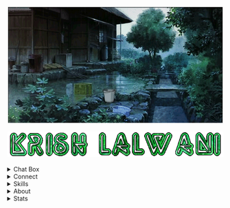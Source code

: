 <!--
CREDITS:


@heyoko, @ert, @tenor, @imgur, @pinterest, @szziy, @cheekyrollie, @bigbaddie via Pinterest, Imgur, Giphy for GIFS.

textgnt.com, textgif.com for Animated Text GIFS.

@hayochan, @badgenet, @shieldio for Data Visualisation and Badges.
-->

<!-- header content -->
<div align="center">
<img src="src/scene.gif" style="max-width: 100%;" alt="" />
</div>
<br/>

<div align="center">
<img src="src/krishlalwani.gif" style="max-width: 100%;" alt=""/>
</div>

<br/>
<details>
  <summary>Chat Box</summary>
</br>

[![Typing SVG](https://readme-typing-svg.demolab.com?font=Fira+Code&duration=2000&pause=800&color=2FF731&random=false&width=435&lines=krish+likes+to+chat+%3A-P)](https://git.io/typing-svg)
 
<p align="left">You can discuss about anything in my
  <a href="https://gist.github.com/krishealty/4fe7c331510b167f918ad600083e4827">Chat Box.
  </a>
</p>
Visit [simpler version](https://github.com/krishealty/krishealty/blob/main/SIMPLE.md) of Readme.

</details>

<!-- connect folder -->
<div align="left">
<details>
  <summary>Connect</summary>
  <br/>

[![Typing SVG](https://readme-typing-svg.demolab.com?font=Fira+Code&duration=2000&pause=800&color=2FF731&random=false&width=435&lines=krish+would+love+to+connect+%3A-P)](https://git.io/typing-svg)
 
  <p align="left">
  <a href="https://codepen.io/krishlalwani0" target="blank"><img align="center" src="https://raw.githubusercontent.com/rahuldkjain/github-profile-readme-generator/master/src/images/icons/Social/codepen.svg" alt="krishlalwani0" height="30" width="40" /></a>
  <a href="https://stackoverflow.com/users/https://stackoverflow.com/users/20447149/krish-lalwani" target="blank"><img align="center" src="https://raw.githubusercontent.com/rahuldkjain/github-profile-readme-generator/master/src/images/icons/Social/stack-overflow.svg" alt="https://stackoverflow.com/users/20447149/krish-lalwani" height="30" width="40" /></a>
  <a href="https://codesandbox.com/krishealty" target="blank"><img align="center" src="https://raw.githubusercontent.com/rahuldkjain/github-profile-readme-generator/master/src/images/icons/Social/codesandbox.svg" alt="krishealty" height="30" width="40" /></a>
  <a href="https://dev.to/krishealty" target="blank"><img align="center" src="https://raw.githubusercontent.com/rahuldkjain/github-profile-readme-generator/master/src/images/icons/Social/devto.svg" alt="krishealty" height="30" width="40" /></a>
  <a href="https://instagram.com/krishealty" target="blank"><img align="center" src="https://raw.githubusercontent.com/rahuldkjain/github-profile-readme-generator/master/src/images/icons/Social/instagram.svg" alt="krishealty" height="30" width="40" /></a>
  <a href="https://www.codechef.com/users/krishealty" target="blank"><img align="center" src="https://cdn.jsdelivr.net/npm/simple-icons@3.1.0/icons/codechef.svg" alt="krishealty" height="30" width="40" /></a>
  </p>
</details>
</div>

<!-- skills folder -->
<div align="left">
<details>
<summary>Skills</summary>
<br/>

[![Typing SVG](https://readme-typing-svg.demolab.com?font=Fira+Code&duration=2000&pause=800&color=2FF731&random=false&width=550&lines=krish+wants+to+learn+new+skills+everyday+%3A-P)](https://git.io/typing-svg)
 
<p align="left"> <a href="https://developer.android.com" target="_blank" rel="noreferrer"> <img src="https://raw.githubusercontent.com/devicons/devicon/master/icons/android/android-original-wordmark.svg" alt="android" width="40" height="40"/> </a> <a href="https://angular.io" target="_blank" rel="noreferrer"> <img src="https://angular.io/assets/images/logos/angular/angular.svg" alt="angular" width="40" height="40"/> </a> <a href="https://aws.amazon.com" target="_blank" rel="noreferrer"> <img src="https://raw.githubusercontent.com/devicons/devicon/master/icons/amazonwebservices/amazonwebservices-original-wordmark.svg" alt="aws" width="40" height="40"/> </a> <a href="https://www.blender.org/" target="_blank" rel="noreferrer"> <img src="https://download.blender.org/branding/community/blender_community_badge_white.svg" alt="blender" width="40" height="40"/> </a> <a href="https://getbootstrap.com" target="_blank" rel="noreferrer"> <img src="https://raw.githubusercontent.com/devicons/devicon/master/icons/bootstrap/bootstrap-plain-wordmark.svg" alt="bootstrap" width="40" height="40"/> </a> <a href="https://www.cprogramming.com/" target="_blank" rel="noreferrer"> <img src="https://raw.githubusercontent.com/devicons/devicon/master/icons/c/c-original.svg" alt="c" width="40" height="40"/> </a> <a href="https://canvasjs.com" target="_blank" rel="noreferrer"> <img src="https://raw.githubusercontent.com/Hardik0307/Hardik0307/master/assets/canvasjs-charts.svg" alt="canvasjs" width="40" height="40"/> </a> <a href="https://www.w3schools.com/css/" target="_blank" rel="noreferrer"> <img src="https://raw.githubusercontent.com/devicons/devicon/master/icons/css3/css3-original-wordmark.svg" alt="css3" width="40" height="40"/> </a> <a href="https://firebase.google.com/" target="_blank" rel="noreferrer"> <img src="https://www.vectorlogo.zone/logos/firebase/firebase-icon.svg" alt="firebase" width="40" height="40"/> </a> <a href="https://flutter.dev" target="_blank" rel="noreferrer"> <img src="https://www.vectorlogo.zone/logos/flutterio/flutterio-icon.svg" alt="flutter" width="40" height="40"/> </a> <a href="https://git-scm.com/" target="_blank" rel="noreferrer"> <img src="https://www.vectorlogo.zone/logos/git-scm/git-scm-icon.svg" alt="git" width="40" height="40"/> </a> <a href="https://www.w3.org/html/" target="_blank" rel="noreferrer"> <img src="https://raw.githubusercontent.com/devicons/devicon/master/icons/html5/html5-original-wordmark.svg" alt="html5" width="40" height="40"/> </a> <a href="https://www.java.com" target="_blank" rel="noreferrer"> <img src="https://raw.githubusercontent.com/devicons/devicon/master/icons/java/java-original.svg" alt="java" width="40" height="40"/> </a> <a href="https://developer.mozilla.org/en-US/docs/Web/JavaScript" target="_blank" rel="noreferrer"> <img src="https://raw.githubusercontent.com/devicons/devicon/master/icons/javascript/javascript-original.svg" alt="javascript" width="40" height="40"/> </a> <a href="https://kotlinlang.org" target="_blank" rel="noreferrer"> <img src="https://www.vectorlogo.zone/logos/kotlinlang/kotlinlang-icon.svg" alt="kotlin" width="40" height="40"/> </a> <a href="https://www.linux.org/" target="_blank" rel="noreferrer"> <img src="https://raw.githubusercontent.com/devicons/devicon/master/icons/linux/linux-original.svg" alt="linux" width="40" height="40"/> </a> <a href="https://www.microsoft.com/en-us/sql-server" target="_blank" rel="noreferrer"> <img src="https://www.svgrepo.com/show/303229/microsoft-sql-server-logo.svg" alt="mssql" width="40" height="40"/> </a> <a href="https://www.mysql.com/" target="_blank" rel="noreferrer"> <img src="https://raw.githubusercontent.com/devicons/devicon/master/icons/mysql/mysql-original-wordmark.svg" alt="mysql" width="40" height="40"/> </a> <a href="https://nodejs.org" target="_blank" rel="noreferrer"> <img src="https://raw.githubusercontent.com/devicons/devicon/master/icons/nodejs/nodejs-original-wordmark.svg" alt="nodejs" width="40" height="40"/> </a> <a href="https://opencv.org/" target="_blank" rel="noreferrer"> <img src="https://www.vectorlogo.zone/logos/opencv/opencv-icon.svg" alt="opencv" width="40" height="40"/> </a> <a href="https://pandas.pydata.org/" target="_blank" rel="noreferrer"> <img src="https://raw.githubusercontent.com/devicons/devicon/2ae2a900d2f041da66e950e4d48052658d850630/icons/pandas/pandas-original.svg" alt="pandas" width="40" height="40"/> </a> <a href="https://www.php.net" target="_blank" rel="noreferrer"> <img src="https://raw.githubusercontent.com/devicons/devicon/master/icons/php/php-original.svg" alt="php" width="40" height="40"/> </a> <a href="https://www.python.org" target="_blank" rel="noreferrer"> <img src="https://raw.githubusercontent.com/devicons/devicon/master/icons/python/python-original.svg" alt="python" width="40" height="40"/> </a> <a href="https://pytorch.org/" target="_blank" rel="noreferrer"> <img src="https://www.vectorlogo.zone/logos/pytorch/pytorch-icon.svg" alt="pytorch" width="40" height="40"/> </a> <a href="https://reactjs.org/" target="_blank" rel="noreferrer"> <img src="https://raw.githubusercontent.com/devicons/devicon/master/icons/react/react-original-wordmark.svg" alt="react" width="40" height="40"/> </a> <a href="https://reactnative.dev/" target="_blank" rel="noreferrer"> <img src="https://reactnative.dev/img/header_logo.svg" alt="reactnative" width="40" height="40"/> </a> <a href="https://sass-lang.com" target="_blank" rel="noreferrer"> <img src="https://raw.githubusercontent.com/devicons/devicon/master/icons/sass/sass-original.svg" alt="sass" width="40" height="40"/> </a> <a href="https://scikit-learn.org/" target="_blank" rel="noreferrer"> <img src="https://upload.wikimedia.org/wikipedia/commons/0/05/Scikit_learn_logo_small.svg" alt="scikit_learn" width="40" height="40"/> </a> <a href="https://www.tensorflow.org" target="_blank" rel="noreferrer"> <img src="https://www.vectorlogo.zone/logos/tensorflow/tensorflow-icon.svg" alt="tensorflow" width="40" height="40"/> </a> <a href="https://www.typescriptlang.org/" target="_blank" rel="noreferrer"> <img src="https://raw.githubusercontent.com/devicons/devicon/master/icons/typescript/typescript-original.svg" alt="typescript" width="40" height="40"/> </a> <a href="https://unrealengine.com/" target="_blank" rel="noreferrer"> <img src="https://raw.githubusercontent.com/kenangundogan/fontisto/036b7eca71aab1bef8e6a0518f7329f13ed62f6b/icons/svg/brand/unreal-engine.svg" alt="unreal" width="40" height="40"/> </a> </p>
</details>
</div>

<!-- About Section -->

<details>
  <summary>About</summary>
  <br/>

[![Typing SVG](https://readme-typing-svg.demolab.com?font=Fira+Code&duration=2000&pause=800&color=2FF731&random=false&width=425&lines=more+things+about+krish+%3A-P)](https://git.io/typing-svg)


  Waddup geeks, I am Krish Lalwani, 18 from India and my life revolves around a small circle of anime, codes, math (i love it sm) and a lot of games. I mainly focus in Machine learning, Cybersecurity, Android studio and Web development while i am still learning Game development and some complex cryptography algorithms as of 2024, since you opened up this About section, below are the fun things that you can try :-P

<br/><br/>
Yes i love doing text art too.

<br/>

```


     |\_/|                  
     | @ @   Woof, GitDog!
     |   <>              _  
     |  _/\------____ ((| |))
     |               `--' |   
 ____|_       ___|   |___.' 
/_/_____/____/_______|



```

<br/><br/>

<div align=center>
<img src="src/manga.gif">
Well i love working on making Manga and Anime web designs, graphics and cool stuff from html, css and java in my free time 'cause i love it hehe. Wait, Did i say i love mangas? OH YES I DID!

<br/><br/>
  
<img src="src/dino.gif">

Do you wanna play the [Dino game](https://krishealty.github.io/T-Rex-runner/)?

<br/>

<!-- Spotify Integration -->
[![spotify-github-profile](https://spotify-github-profile.vercel.app/api/view?uid=31nudfj5tl65zml55o2bcaexg3cq&cover_image=true&theme=natemoo-re&show_offline=false&background_color=121212&interchange=false&bar_color=53b14f&bar_color_cover=false)](https://spotify-github-profile.vercel.app/api/view?uid=31nudfj5tl65zml55o2bcaexg3cq&redirect=true)

no dawg I can't code without music—

<br/>
<img src="src/anime.gif">

Hit me up on [Instagram](https://instagram.com/krishealty) if you wanna watch some good anime together.

Everything is painful, but do you know what's the most painful thing in the world???
<img src="src/gamefps.gif">
<br/>

<img src="src/black-hole.gif">

Do you love Black Holes??? Oh me too, you can visit my [Pinterest](https://www.pinterest.de/krishealty/extraterrestrial-realm) to check out my enthusiasm towards space.

<br/>
<p align="center">
<img width="100%" src="src/m1.gif">
</p>
<p align="center">
<img width="100%" src="src/m2.gif">
</p>
<p align="center">
<img width="10%" src="src/c1.gif">
<img width="10%" src="src/c2.gif">
<img width="10%" src="src/c3.gif">
<img width="10%" src="src/c4.gif">
<img width="10%" src="src/c15.gif">
<img width="10%" src="src/c16.gif">
<img width="10%" src="src/c17.gif">
<img width="10%" src="src/c18.gif">
<img width="10%" src="src/c5.gif">
</p>
<p align="center">
<img width="10%" src="src/c23.gif">
<img width="10%" src="src/c24.gif">
<img width="10%" src="src/c25.gif">
<img width="10%" src="src/c26.gif">
<img width="10%" src="src/c27.gif">
<img width="10%" src="src/c28.gif">
<img width="10%" src="src/c29.gif">
<img width="10%" src="src/c30.gif">
<img width="10%" src="src/c31.gif">
</p>

<p align="center">
<img width="10%" src="src/c11.gif">
<img width="10%" src="src/c12.gif">	
<img width="50%" src="src/textgif.gif">
<img width="10%" src="src/c13.gif">
<img width="10%" src="src/c14.gif">
</p>
<p align="center">
<img width="10%" src="src/c6.gif">
<img width="10%" src="src/c7.gif">
<img width="10%" src="src/c8.gif">
<img width="10%" src="src/c9.gif">
<img width="10%" src="src/c10.gif">
<img width="10%" src="src/c19.gif">
<img width="10%" src="src/c20.gif">
<img width="10%" src="src/c21.gif">
<img width="10%" src="src/c22.gif">
</p>
<p align="center">
<img width="10%" src="src/c32.gif">
<img width="10%" src="src/c33.gif">
<img width="10%" src="src/c34.gif">
<img width="10%" src="src/c35.gif">
<img width="10%" src="src/c36.gif">
<img width="10%" src="src/c37.gif">
<img width="10%" src="src/c38.gif">
<img width="10%" src="src/c39.gif">
<img width="10%" src="src/c40.gif">
</p>
<p align="center">
<img width="100%" src="src/m3.gif">
</p>
<p align="center">
<img width="100%" src="src/m4.gif">
</p>

<br/>

<details>
<summary>Mind Hypnosis</summary>
<img src="src/mindwave.gif">
	
<br/><br/>

If you've been on this for a while, i bet that you would've experiencing problems while sleeping (average programmer things), while if yes then don't worry pal, i got you. Scroll this tab and watch every GIF for 10 seconds, it'll help you sleep (simple mind altering techniques)
<br/><br/>
<img src="src/sleepy1.gif">
<img src="src/sleepy2.gif">
<img src="src/sleepy3.gif">
<img src="src/sleepy4.gif">
<img src="src/sleepy5.gif">
<img src="src/sleepy6.gif">
<img src="src/sleepy7.gif">
<img src="src/sleepy8.gif">
<img src="src/sleepy9.gif">
<img src="src/sleepy10.gif">
</details>
  </div>

[![Readme Quotes](https://quotes-github-readme.vercel.app/api?type=horizontal&theme=dark)](https://github.com/piyushsuthar/github-readme-quotes)

</details>

<!-- stats folder -->
<details>
<summary>Stats</summary>
</br>

[![Typing SVG](https://readme-typing-svg.demolab.com?font=Fira+Code&duration=2000&pause=800&color=2FF731&random=false&width=425&lines=krish+does+many+things+%3A-P)](https://git.io/typing-svg)
 
<!-- <img align="left" width="100%" alt="🦑" src="/bigass.svg"> -->
<table width="2000">
<tr>
<td width="2000"><img align="center" width="100%" alt="🦑" src="/bigass.svg"></td>
</tr>
</table>
<!-- <img align="right" width="45%" alt="🦑" src="/charts.svg">

<img align="left" width="50%" alt="🦑" src="/anilist.svg">
<img align="right" width="45%" alt="🦑" src="/pagespeed.svg">

<img align="left" width="45%" alt="🦑" src="/isocalendar.svg">
<img align="right" width="45%" alt="🦑" src="/lines.svg">
<img align="right" width="45%" alt="🦑" src="/icons.svg">

<img align="left" width="50%" alt="🦑" src="/achievements.svg">
<img align="right" width="45%" alt="🦑" src="/stars.svg"> -->

<table>
<tr>
<td><img align="" width="" alt="🦑" src="/bottom.svg"></td>
<td><img align="" width="" alt="🦑" src="/nichijou-anime-brasil (1).gif"></td>
</tr>
</table>

<table width="2000">
<tr>
<td width="2000"><img src="https://github-trophies.vercel.app/?username=krishealty&rank=SECRET,SSS,SS,S,AAA,AA&row=2&column=9&theme=gruvbox"></td>
<td width="1000">
<a href="https://stats.hyochan.dev/en/stats/krishealty"><img src="https://stats.hyochan.dev/api/github-stats?login=krishealty" width="600" /></a>
</td>
</tr>
</table>
<table>
<tr>
<td width="1000">
<a href="https://status.badgen.net/"><img src="https://badgen.net/uptime-robot/week/m780862024-50db2c44c703e5c68d6b1ebb?label=past%20week%20uptime" /></a>
<br/>
<img src="https://visitor-badge.laobi.icu/badge?page_id=krishlalwani0"/>
<p align="center">
    <a href="https://github.com/krishealty"><img align="center" src="https://github-readme-stats.vercel.app/api?username=krishealty&show_icons=true&locale=en&theme=dark" alt="" width="600"/></a>
	</p>
</td>
</tr>
</table>

<table>
<tr>
<td><a href="https://info.flagcounter.com/C3bA"><img src="https://s11.flagcounter.com/count/C3bA/bg_0F0F0F/txt_FFFFFF/border_CC1D9D/columns_8/maxflags_50/viewers_0/labels_0/pageviews_1/flags_0/percent_0/" alt="Flag Counter" border="0"></a></td>
<td>
<a href="https://info.flagcounter.com/vpP9"><img src="https://s01.flagcounter.com/map/vpP9/size_s/txt_000000/border_CC299B/pageviews_0/viewers_3/flags_0/" alt="Flag Counter" border="0"></a>
</td>
</tr>
</table>
</details>
